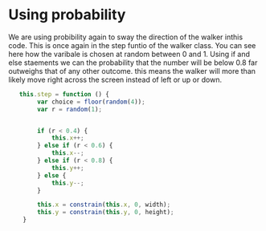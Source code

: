 # Using probability

We are using probibility again to sway the direction of the walker inthis code. This is once again in the step funtio of the walker class. You can see here how the varibale is chosen at random between 0 and 1. Using if and else staements we can the probability that the number will be below 0.8 far outweighs that of any other outcome. this means the walker will more than likely move right across the screen instead of left or up or down.

```js
   this.step = function () {
        var choice = floor(random(4));
        var r = random(1);


        if (r < 0.4) {
            this.x++;
        } else if (r < 0.6) {
            this.x--;
        } else if (r < 0.8) {
            this.y++;
        } else {
            this.y--;
        }

        this.x = constrain(this.x, 0, width);
        this.y = constrain(this.y, 0, height);
    }
```
